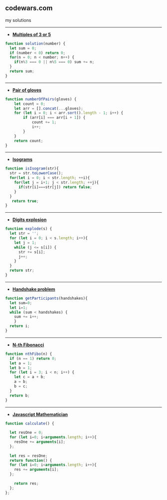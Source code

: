 ## codewars.com
my solutions

---
+ [**Multiples of 3 or 5**](https://www.codewars.com/kata/514b92a657cdc65150000006/train/javascript)
```javascript
function solution(number) {
  let sum = 0;
  if (number < 0) return 0;
  for(n = 0; n < number; n++) {
    if(n%3 === 0 || n%5 === 0) sum += n;
  }
  return sum;
}
```
---
+ [**Pair of gloves**](https://www.codewars.com/kata/58235a167a8cb37e1a0000db/train/javascript)
```javascript
function numberOfPairs(gloves) {
    let count = 0;
    let arr = [].concat(...gloves);
    for (let i = 0; i < arr.sort().length - 1; i++) {
        if (arr[i] === arr[i + 1]) {
            count += 1;
            i++;
        }
    }
    return count;
}
```
---
+ [**Isograms**](https://www.codewars.com/kata/54ba84be607a92aa900000f1/train/javascript)
```javascript
function isIsogram(str){
  str = str.toLowerCase();
  for(let i = 0; i < str.length; ++i){
    for(let j = i+1; j < str.length; ++j){
      if(str[i]===str[j]) return false; 
    }
  }
   return true;
}
```
---
+ [**Digits explosion**](https://www.codewars.com/kata/585b1fafe08bae9988000314/train/javascript)
```javascript
function explode(s) {
  let str = '';
  for (let i = 0; i < s.length; i++){
    let j = 1;
    while (j <= s[i]) {
      str += s[i];
      j++;
    }
  }
  return str;
}
```
---
+ [**Handshake problem**](https://www.codewars.com/kata/5574835e3e404a0bed00001b/train/javascript)
```javascript
function getParticipants(handshakes){
  let sum=0;
  let i=1;
  while (sum < handshakes) {
    sum += i++;
    }
  return i;
}
```
---
+ [**N-th Fibonacci**](https://www.codewars.com/kata/522551eee9abb932420004a0/train/javascript)
```javascript
function nthFibo(n) {
  if (n == 1) return 0;
  let a = 1;
  let b = 1;
  for (let i = 3; i < n; i++) {
    let c = a + b;
    a = b;
    b = c;
  }
  return b;
}
```
---
+ [**Javascript Mathematician**](https://www.codewars.com/kata/55c211cce1ef691d9b000061/train/javascript)
```javascript
function calculate() {
  
  let resOne = 0;
  for (let i=0; i<arguments.length; i++){
    resOne += arguments[i];
  };
  
  let res = resOne;
  return function() {
  for (let i=0; i<arguments.length; i++){
    res += arguments[i];
  };
    
    return res;
  };
};
```
